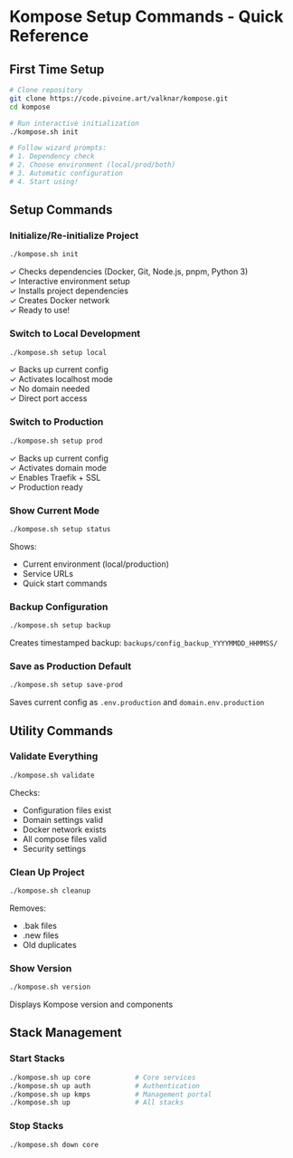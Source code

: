 # Kompose Setup Commands - Quick Reference

## First Time Setup

```bash
# Clone repository
git clone https://code.pivoine.art/valknar/kompose.git
cd kompose

# Run interactive initialization
./kompose.sh init

# Follow wizard prompts:
# 1. Dependency check
# 2. Choose environment (local/prod/both)
# 3. Automatic configuration
# 4. Start using!
```

## Setup Commands

### Initialize/Re-initialize Project
```bash
./kompose.sh init
```
✓ Checks dependencies (Docker, Git, Node.js, pnpm, Python 3)  
✓ Interactive environment setup  
✓ Installs project dependencies  
✓ Creates Docker network  
✓ Ready to use!

### Switch to Local Development
```bash
./kompose.sh setup local
```
✓ Backs up current config  
✓ Activates localhost mode  
✓ No domain needed  
✓ Direct port access

### Switch to Production
```bash
./kompose.sh setup prod
```
✓ Backs up current config  
✓ Activates domain mode  
✓ Enables Traefik + SSL  
✓ Production ready

### Show Current Mode
```bash
./kompose.sh setup status
```
Shows:
- Current environment (local/production)
- Service URLs
- Quick start commands

### Backup Configuration
```bash
./kompose.sh setup backup
```
Creates timestamped backup:
`backups/config_backup_YYYYMMDD_HHMMSS/`

### Save as Production Default
```bash
./kompose.sh setup save-prod
```
Saves current config as `.env.production` and `domain.env.production`

## Utility Commands

### Validate Everything
```bash
./kompose.sh validate
```
Checks:
- Configuration files exist
- Domain settings valid
- Docker network exists
- All compose files valid
- Security settings

### Clean Up Project
```bash
./kompose.sh cleanup
```
Removes:
- .bak files
- .new files
- Old duplicates

### Show Version
```bash
./kompose.sh version
```
Displays Kompose version and components

## Stack Management

### Start Stacks
```bash
./kompose.sh up core           # Core services
./kompose.sh up auth           # Authentication
./kompose.sh up kmps           # Management portal
./kompose.sh up                # All stacks
```

### Stop Stacks
```bash
./kompose.sh down core         